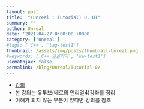 ```yaml
---
layout: post
title:  "(Unreal : Tutorial) 0. OT"
summary: ""
author: Unreal
date: '2021-04-27 0:00:00 +0000'
category: ['Unreal']
#tags: ['C++', 'tag-test1']
thumbnail: /assets/img/posts/thumbnail-Unreal.png
#keywords: ['C++ 글올리기', 'kw-test1']
usemathjax: false
permalink: /blog/Unreal/Tutorial-0/
---
```


* [강의](https://www.youtube.com/playlist?list=PLYQHfkihy4AxmwLN7Tn_958qChILAynw_)
* 본 강의는 유투브(베르의 언리얼4)강좌를 정리
* 이해가 되지 않는 부분이 있다면 강의를 참조